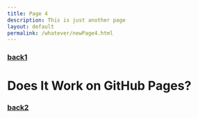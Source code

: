 ```yaml
---
title: Page 4
description: This is just another page
layout: default
permalink: /whatever/newPage4.html
---
```


### [back1](/)

# Does It Work on GitHub Pages?

### [back2](../)

